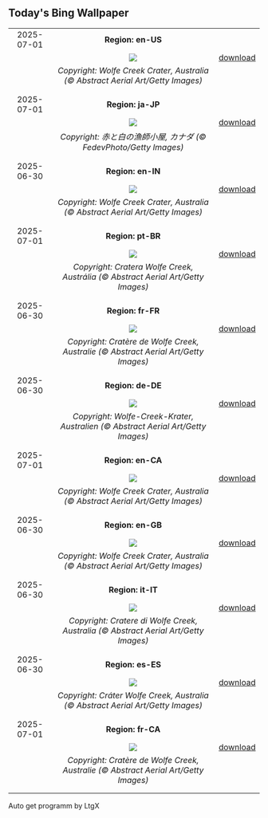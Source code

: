 ## Today's Bing Wallpaper
|      |      |      |
| :----: | :----: | :----: |
|2025-07-01|**Region: en-US**||
||![](https://www.bing.com/th?id=OHR.WolfeCrater_EN-US2390330059_UHD.jpg&pid=hp&w=1152&h=648&rs=1&c=4)| [download](https://www.bing.com/th?id=OHR.WolfeCrater_EN-US2390330059_UHD.jpg)|
||*Copyright: Wolfe Creek Crater, Australia (© Abstract Aerial Art/Getty Images)*
||
|||
|2025-07-01|**Region: ja-JP**||
||![](https://www.bing.com/th?id=OHR.CanadaDayFogo_JA-JP7164591765_UHD.jpg&pid=hp&w=1152&h=648&rs=1&c=4)| [download](https://www.bing.com/th?id=OHR.CanadaDayFogo_JA-JP7164591765_UHD.jpg)|
||*Copyright: 赤と白の漁師小屋, カナダ (© FedevPhoto/Getty Images)*
||
|||
|2025-06-30|**Region: en-IN**||
||![](https://www.bing.com/th?id=OHR.WolfeCrater_EN-IN2493314424_UHD.jpg&pid=hp&w=1152&h=648&rs=1&c=4)| [download](https://www.bing.com/th?id=OHR.WolfeCrater_EN-IN2493314424_UHD.jpg)|
||*Copyright: Wolfe Creek Crater, Australia (© Abstract Aerial Art/Getty Images)*
||
|||
|2025-07-01|**Region: pt-BR**||
||![](https://www.bing.com/th?id=OHR.WolfeCrater_PT-BR9729187204_UHD.jpg&pid=hp&w=1152&h=648&rs=1&c=4)| [download](https://www.bing.com/th?id=OHR.WolfeCrater_PT-BR9729187204_UHD.jpg)|
||*Copyright: Cratera Wolfe Creek, Austrália (© Abstract Aerial Art/Getty Images)*
||
|||
|2025-06-30|**Region: fr-FR**||
||![](https://www.bing.com/th?id=OHR.WolfeCrater_FR-FR7427852782_UHD.jpg&pid=hp&w=1152&h=648&rs=1&c=4)| [download](https://www.bing.com/th?id=OHR.WolfeCrater_FR-FR7427852782_UHD.jpg)|
||*Copyright: Cratère de Wolfe Creek, Australie (© Abstract Aerial Art/Getty Images)*
||
|||
|2025-06-30|**Region: de-DE**||
||![](https://www.bing.com/th?id=OHR.WolfeCrater_DE-DE8115529012_UHD.jpg&pid=hp&w=1152&h=648&rs=1&c=4)| [download](https://www.bing.com/th?id=OHR.WolfeCrater_DE-DE8115529012_UHD.jpg)|
||*Copyright: Wolfe-Creek-Krater, Australien (© Abstract Aerial Art/Getty Images)*
||
|||
|2025-07-01|**Region: en-CA**||
||![](https://www.bing.com/th?id=OHR.WolfeCrater_EN-CA2112068700_UHD.jpg&pid=hp&w=1152&h=648&rs=1&c=4)| [download](https://www.bing.com/th?id=OHR.WolfeCrater_EN-CA2112068700_UHD.jpg)|
||*Copyright: Wolfe Creek Crater, Australia (© Abstract Aerial Art/Getty Images)*
||
|||
|2025-06-30|**Region: en-GB**||
||![](https://www.bing.com/th?id=OHR.WolfeCrater_EN-GB1775115242_UHD.jpg&pid=hp&w=1152&h=648&rs=1&c=4)| [download](https://www.bing.com/th?id=OHR.WolfeCrater_EN-GB1775115242_UHD.jpg)|
||*Copyright: Wolfe Creek Crater, Australia (© Abstract Aerial Art/Getty Images)*
||
|||
|2025-06-30|**Region: it-IT**||
||![](https://www.bing.com/th?id=OHR.WolfeCrater_IT-IT2121882402_UHD.jpg&pid=hp&w=1152&h=648&rs=1&c=4)| [download](https://www.bing.com/th?id=OHR.WolfeCrater_IT-IT2121882402_UHD.jpg)|
||*Copyright: Cratere di Wolfe Creek, Australia (© Abstract Aerial Art/Getty Images)*
||
|||
|2025-06-30|**Region: es-ES**||
||![](https://www.bing.com/th?id=OHR.WolfeCrater_ES-ES0950300171_UHD.jpg&pid=hp&w=1152&h=648&rs=1&c=4)| [download](https://www.bing.com/th?id=OHR.WolfeCrater_ES-ES0950300171_UHD.jpg)|
||*Copyright: Cráter Wolfe Creek, Australia (© Abstract Aerial Art/Getty Images)*
||
|||
|2025-07-01|**Region: fr-CA**||
||![](https://www.bing.com/th?id=OHR.WolfeCrater_FR-CA2528763112_UHD.jpg&pid=hp&w=1152&h=648&rs=1&c=4)| [download](https://www.bing.com/th?id=OHR.WolfeCrater_FR-CA2528763112_UHD.jpg)|
||*Copyright: Cratère de Wolfe Creek, Australie (© Abstract Aerial Art/Getty Images)*
||
|||

Auto get programm by LtgX
